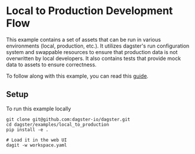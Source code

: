 # Local to Production Development Flow

This example contains a set of assets that can be run in various environments (local, production, etc.).
It utilizes dagster's run configuration system and swappable resources to ensure that production data
is not overwritten by local developers. It also contains tests that provide mock data to assets to ensure
correctness.

To follow along with this example, you can read this [guide](https://docs.dagster.io/guides/dagster/local-to-production-tutorial).

## Setup
To run this example locally

```
git clone git@github.com:dagster-io/dagster.git
cd dagster/examples/local_to_production
pip install -e .

# Load it in the web UI
dagit -w workspace.yaml
```